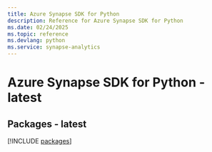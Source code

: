 ```yaml
---
title: Azure Synapse SDK for Python
description: Reference for Azure Synapse SDK for Python
ms.date: 02/24/2025
ms.topic: reference
ms.devlang: python
ms.service: synapse-analytics
---
```

# Azure Synapse SDK for Python - latest
## Packages - latest
[!INCLUDE [packages](synapse-index.md)]